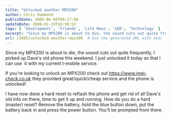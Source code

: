```yaml
---
title: "Unlocked another MPX200"
author: Chris Hammond
publishDate: 2005-06-08T09:27:00
updateDate: 2008-01-23T16:50:53
tags: [ 'Development', 'Friends', 'Life News', 'SEO', 'Technology' ]
excerpt: "Since my MPX200 is about to die, the sound cuts out quite frequently, I picked up Dave's old phone this weekend. I just unlocked it today so that I can use&nbsp; it with my current t-mobile service.  If you're looking to unlock an MPX200 check out https://www.imei-check.co.uk&nbsp;they provided great/quick/cheap service and the phone is unlocked! I&nbsp;have now done a hard reset to reflash the phone and get rid of all Dave's old info on there, time to get it up and running. How do you do a hard (master)&nbsp;reset? Remove the battery, hold the blue button down, put&nbsp;the battery back in and press the power button. You'll be prompted from..."
url: /2005/unlocked-another-mpx200  # Use the generated URL with year
---
```

<P>Since my MPX200 is about to die, the sound cuts out quite frequently, I picked up Dave's old phone this weekend. I just unlocked it today so that I can use&nbsp; it with my current t-mobile service. </P> <P>If you're looking to unlock an MPX200 check out <A href="https://www.imei-check.co.uk">https://www.imei-check.co.uk</A>&nbsp;they provided great/quick/cheap service and the phone is unlocked!</P> <P>I&nbsp;have now done a hard reset to reflash the phone and get rid of all Dave's old info on there, time to get it up and running. How do you do a hard (master)&nbsp;reset? Remove the battery, hold the blue button down, put&nbsp;the battery back in and press the power button. You'll be prompted from there.</P>
